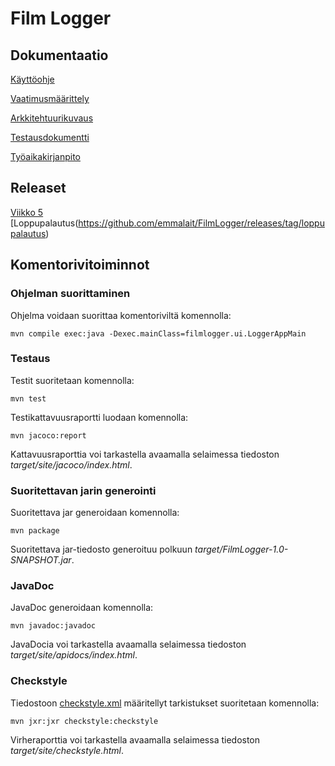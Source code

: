 # Film Logger

## Dokumentaatio

[Käyttöohje](https://github.com/emmalait/FilmLogger/blob/master/dokumentaatio/kayttoohje.md)

[Vaatimusmäärittely](https://github.com/emmalait/FilmLogger/blob/master/dokumentaatio/vaatimusmaarittely.md)

[Arkkitehtuurikuvaus](https://github.com/emmalait/FilmLogger/blob/master/dokumentaatio/arkkitehtuuri.md)

[Testausdokumentti](https://github.com/emmalait/FilmLogger/blob/master/dokumentaatio/testaus.md)

[Työaikakirjanpito](https://github.com/emmalait/FilmLogger/blob/master/dokumentaatio/tyoaikakirjanpito.md)

## Releaset
[Viikko 5](https://github.com/emmalait/FilmLogger/releases/tag/viikko5)
[Loppupalautus(https://github.com/emmalait/FilmLogger/releases/tag/loppupalautus)

## Komentorivitoiminnot

### Ohjelman suorittaminen

Ohjelma voidaan suorittaa komentoriviltä komennolla:

```
mvn compile exec:java -Dexec.mainClass=filmlogger.ui.LoggerAppMain
```


### Testaus
Testit suoritetaan komennolla:

```
mvn test
```

Testikattavuusraportti luodaan komennolla:

```
mvn jacoco:report
```

Kattavuusraporttia voi tarkastella avaamalla selaimessa tiedoston *target/site/jacoco/index.html*.

### Suoritettavan jarin generointi
Suoritettava jar generoidaan komennolla:

```
mvn package
```

Suoritettava jar-tiedosto generoituu polkuun *target/FilmLogger-1.0-SNAPSHOT.jar*.

### JavaDoc
JavaDoc generoidaan komennolla:

```
mvn javadoc:javadoc
```

JavaDocia voi tarkastella avaamalla selaimessa tiedoston *target/site/apidocs/index.html*.

### Checkstyle
Tiedostoon [checkstyle.xml](https://github.com/emmalait/FilmLogger/blob/master/checkstyle.xml) määritellyt tarkistukset suoritetaan komennolla:

```
mvn jxr:jxr checkstyle:checkstyle
```

Virheraporttia voi tarkastella avaamalla selaimessa tiedoston *target/site/checkstyle.html*.

